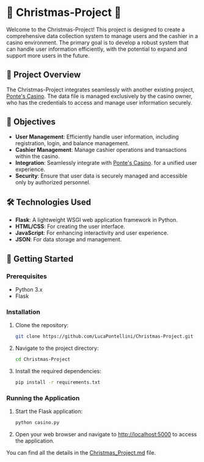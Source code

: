 # 🎄 Christmas-Project 🎄

Welcome to the Christmas-Project! This project is designed to create a comprehensive data collection system to manage users and the cashier in a casino environment. The primary goal is to develop a robust system that can handle user information efficiently, with the potential to expand and support more users in the future.

## 🌟 Project Overview
The Christmas-Project integrates seamlessly with another existing project, [Ponte's Casino](https://github.com/LucaPontellini/End-of-Year-Project-for-Computer-Science-Poker-.git). The data file is managed exclusively by the casino owner, who has the credentials to access and manage user information securely.

## 🎯 Objectives
- **User Management**: Efficiently handle user information, including registration, login, and balance management.
- **Cashier Management**: Manage cashier operations and transactions within the casino.
- **Integration**: Seamlessly integrate with [Ponte's Casino](https://github.com/LucaPontellini/End-of-Year-Project-for-Computer-Science-Poker-.git). for a unified user experience.
- **Security**: Ensure that user data is securely managed and accessible only by authorized personnel.

## 🛠️ Technologies Used
- **Flask**: A lightweight WSGI web application framework in Python.
- **HTML/CSS**: For creating the user interface.
- **JavaScript**: For enhancing interactivity and user experience.
- **JSON**: For data storage and management.

## 🚀 Getting Started

### Prerequisites
- Python 3.x
- Flask

### Installation
1. Clone the repository:
    ```bash
    git clone https://github.com/LucaPontellini/Christmas-Project.git
    ```
2. Navigate to the project directory:
    ```bash
    cd Christmas-Project
    ```
3. Install the required dependencies:
    ```bash
    pip install -r requirements.txt
    ```

### Running the Application
1. Start the Flask application:
    ```bash
    python casino.py
    ```
2. Open your web browser and navigate to [http://localhost:5000](http://localhost:5000) to access the application.

You can find all the details in the [Christmas_Project.md](https://github.com/LucaPontellini/Christmas-project/blob/main/Christmas_Project.md) file.
